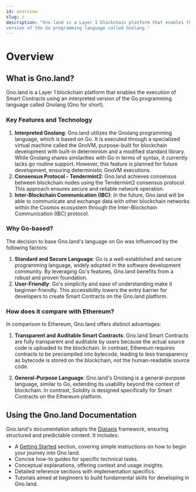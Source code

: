 ```yaml
---
id: overview
slug: /
description: "Gno.land is a Layer 1 blockchain platform that enables the execution of Smart Contracts using an interpreted
version of the Go programming language called Gnolang."
---
```


# Overview

## What is Gno.land?

Gno.land is a Layer 1 blockchain platform that enables the execution of Smart Contracts using an interpreted
version of the Go programming language called Gnolang (Gno for short).

### Key Features and Technology

1. **Interpreted Gnolang**: Gno.land utilizes the Gnolang programming language, which is based on Go. It is executed
   through a specialized virtual machine called the GnoVM, purpose-built for blockchain development with built-in
   determinism and a modified standard library. While Gnolang
   shares similarities with Go in terms of syntax, it currently lacks go routine support. However, this feature is
   planned for future development, ensuring deterministic GnoVM executions.
2. **Consensus Protocol - Tendermint2**: Gno.land achieves consensus between blockchain nodes using the Tendermint2
   consensus protocol. This approach ensures secure and reliable network operation.
3. **Inter-Blockchain Communication (IBC)**: In the future, Gno.land will be able to communicate and exchange data with
   other blockchain networks within the Cosmos ecosystem through the Inter-Blockchain Communication (IBC) protocol.

### Why Go-based?

The decision to base Gno.land's language on Go was influenced by the following factors:

1. **Standard and Secure Language**: Go is a well-established and secure programming language, widely adopted in the
   software development community. By leveraging Go's features, Gno.land benefits from a robust and proven foundation.
2. **User-Friendly**: Go's simplicity and ease of understanding make it beginner-friendly. This accessibility lowers the
   entry barrier for developers to create Smart Contracts on the Gno.land platform.

### How does it compare with Ethereum?

In comparison to Ethereum, Gno.land offers distinct advantages:

1. **Transparent and Auditable Smart Contracts**: Gno.land Smart Contracts are fully transparent and auditable by users
   because the actual source code is uploaded to the blockchain. In contrast, Ethereum requires contracts to be
   precompiled into bytecode, leading to less transparency as bytecode is stored on the blockchain, not the
   human-readable source code.

2. **General-Purpose Language**: Gno.land's Gnolang is a general-purpose language, similar to Go, extending its
   usability beyond the context of blockchain. In contrast, Solidity is designed specifically for Smart Contracts on the
   Ethereum platform.

## Using the Gno.land Documentation

Gno.land's documentation adopts the [Diataxis](https://diataxis.fr/) framework, ensuring structured and predictable content. It includes:
- A [Getting Started](./getting-started/local-setup.md) section, covering simple instructions on how to begin your journey into Gno.land.
- Concise how-to guides for specific technical tasks.
- Conceptual explanations, offering context and usage insights.
- Detailed reference sections with implementation specifics.
- Tutorials aimed at beginners to build fundamental skills for developing in Gno.land.
